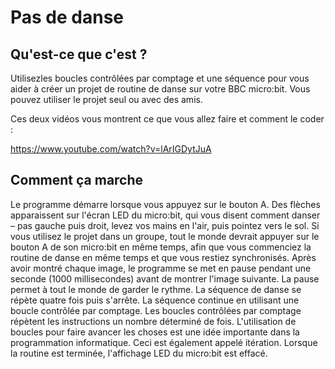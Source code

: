 # Pas de danse
## Qu'est-ce que c'est ?
Utilisezles boucles contrôlées par comptage et une séquence pour vous aider à créer un projet de routine de danse sur votre BBC micro:bit. Vous pouvez utiliser le projet seul ou avec des amis.

Ces deux vidéos vous montrent ce que vous allez faire et comment le coder :

https://www.youtube.com/watch?v=lArIGDytJuA

## Comment ça marche
Le programme démarre lorsque vous appuyez sur le bouton A.
Des flèches apparaissent sur l'écran LED du micro:bit, qui vous disent comment danser – pas gauche puis droit, levez vos mains en l'air, puis pointez vers le sol.
Si vous utilisez le projet dans un groupe, tout le monde devrait appuyer sur le bouton A de son micro:bit en même temps, afin que vous commenciez la routine de danse en même temps et que vous restiez synchronisés.
Après avoir montré chaque image, le programme se met en pause pendant une seconde (1000 millisecondes) avant de montrer l'image suivante. La pause permet à tout le monde de garder le rythme.
La séquence de danse se répète quatre fois puis s'arrête. La séquence continue en utilisant une boucle contrôlée par comptage. Les boucles contrôlées par comptage répètent les instructions un nombre déterminé de fois.
L'utilisation de boucles pour faire avancer les choses est une idée importante dans la programmation informatique. Ceci est également appelé itération. 
Lorsque la routine est terminée, l'affichage LED du micro:bit est effacé.
